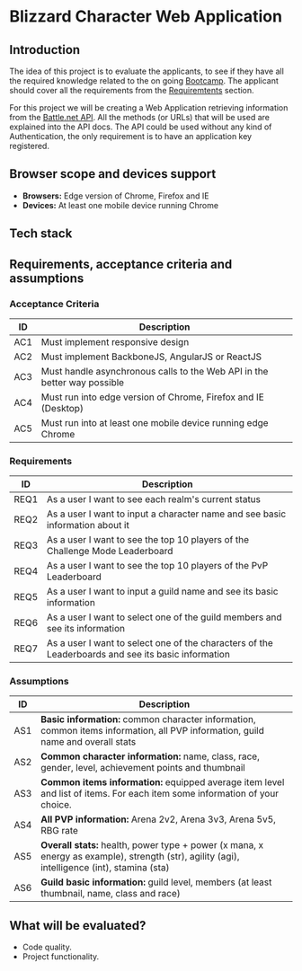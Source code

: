 # Blizzard Character Web Application

## Introduction
The idea of this project is to evaluate the applicants, to see if they have all the required knowledge related to the 
on going [Bootcamp](https://github.com/globant-ui/html5bootcamp). The applicant should cover all the requirements from the
[Requiremtents](#requirements) section.

For this project we will be creating a Web Application retrieving information from the [Battle.net API](https://dev.battle.net).
All the methods (or URLs) that will be used are explained into the API docs. The API could be used without any kind of Authentication,
the only requirement is to have an application key registered.


## Browser scope and devices support

- **Browsers:** Edge version of Chrome, Firefox and IE
- **Devices:** At least one mobile device running Chrome

## Tech stack


## Requirements, acceptance criteria and assumptions 

### Acceptance Criteria

| ID    | Description                                                                 |
| ----- |-----------------------------------------------------------------------------|
| AC1  | Must implement responsive design                                             |
| AC2  | Must implement BackboneJS, AngularJS or ReactJS                              |
| AC3  | Must handle asynchronous calls to the Web API in the better way possible     | 
| AC4  | Must run into edge version of Chrome, Firefox and IE (Desktop)               |
| AC5  | Must run into at least one mobile device running edge Chrome                 |


### Requirements

| ID    | Description                                                                                       |
| ----- |---------------------------------------------------------------------------------------------------|
| REQ1 | As a user I want to see each realm's current status                                                |
| REQ2 | As a user I want to input a character name and see basic information about it                      |
| REQ3 | As a user I want to see the top 10 players of the Challenge Mode Leaderboard                       |
| REQ4 | As a user I want to see the top 10 players of the PvP Leaderboard                                  |
| REQ5 | As a user I want to input a guild name and see its basic information                               |
| REQ6 | As a user I want to select one of the guild members and see its information                        |
| REQ7 | As a user I want to select one of the characters of the Leaderboards and see its basic information |

### Assumptions

| ID    | Description                                                                                                                                  |
| ----- |----------------------------------------------------------------------------------------------------------------------------------------------|
| AS1  | **Basic information:** common character information, common items information, all PVP information, guild name and overall stats              |
| AS2  | **Common character information:** name, class, race, gender, level, achievement points and thumbnail                                          |
| AS3  | **Common items information:** equipped average item level and list of items. For each item some information of your choice.                   |
| AS4  | **All PVP information:** Arena 2v2, Arena 3v3, Arena 5v5, RBG rate                                                                            |
| AS5  | **Overall stats:** health, power type + power (x mana, x energy as example), strength (str), agility (agi), intelligence (int), stamina (sta) |
| AS6  | **Guild basic information:** guild level, members (at least thumbnail, name, class and race)                                                  |

## What will be evaluated?

- Code quality.
- Project functionality.